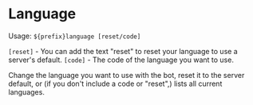 # Language

Usage: `${prefix}language [reset/code]`

`[reset]` - You can add the text "reset" to reset your language to use a server's default.
`[code]` - The code of the language you want to use.


Change the language you want to use with the bot, reset it to the server default, or (if you don't include a code or "reset",) lists all current languages.
